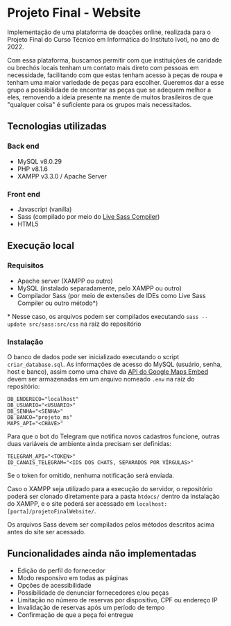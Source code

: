 # Projeto Final - Website 
Implementação de uma plataforma de doações online, realizada para o Projeto Final do Curso Técnico em Informática do Instituto Ivoti, no ano de 2022.

Com essa plataforma, buscamos permitir com que instituições de caridade ou brechós locais tenham um contato mais direto com pessoas em necessidade, facilitando com que estas tenham acesso à peças de roupa e tenham uma maior variedade de peças para escolher. Queremos dar a esse grupo a possibilidade de encontrar as peças que se adequem melhor a eles, removendo a ideia presente na mente de muitos brasileiros de que "qualquer coisa" é suficiente para os grupos mais necessitados.

## Tecnologias utilizadas
### Back end
- MySQL v8.0.29
- PHP v8.1.6
- XAMPP v3.3.0 / Apache Server
### Front end
- Javascript (vanilla)
- Sass (compilado por meio do [Live Sass Compiler](https://github.com/glenn2223/vscode-live-sass-compiler))
- HTML5

## Execução local
### Requisitos
- Apache server (XAMPP ou outro)
- MySQL (instalado separadamente, pelo XAMPP ou outro)
- Compilador Sass (por meio de extensões de IDEs como Live Sass Compiler ou outro método*)

\* Nesse caso, os arquivos podem ser compilados executando `sass --update src/sass:src/css` na raiz do repositório

### Instalação
O banco de dados pode ser inicializado executando o script `criar_database.sql`. As informações de acesso do MySQL (usuário, senha, host e banco), assim como uma chave da [API do Google Maps Embed](https://console.cloud.google.com/marketplace/product/google/maps-embed-backend.googleapis.com) devem ser armazenadas em um arquivo nomeado `.env` na raiz do repositório:
```
DB_ENDERECO="localhost"
DB_USUARIO="<USUARIO>"
DB_SENHA="<SENHA>"
DB_BANCO="projeto_ms"
MAPS_API="<CHAVE>"
```

Para que o bot do Telegram que notifica novos cadastros funcione, outras duas variáveis de ambiente ainda precisam ser definidas:
```
TELEGRAM_API="<TOKEN>"
ID_CANAIS_TELEGRAM="<IDS DOS CHATS, SEPARADOS POR VÍRGULAS>"
```
Se o token for omitido, nenhuma notificação será enviada.

Caso o XAMPP seja utilizado para a execução do servidor, o repositório poderá ser clonado diretamente para a pasta `htdocs/` dentro da instalação do XAMPP, e o site poderá ser acessado em `localhost:[porta]/projetoFinalWebsite/`.

Os arquivos Sass devem ser compilados pelos métodos descritos acima antes do site ser acessado.

## Funcionalidades ainda não implementadas
- Edição do perfil do fornecedor
- Modo responsivo em todas as páginas
- Opções de acessibilidade
- Possibilidade de denunciar fornecedores e/ou peças
- Limitação no número de reservas por dispositivo, CPF ou endereço IP
- Invalidação de reservas após um período de tempo
- Confirmação de que a peça foi entregue
